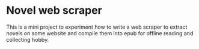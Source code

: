 # Novel web scraper
This is a mini project to experiment how to write a web scraper to extract novels on some website and compile them into epub for offline reading and collecting hobby.
